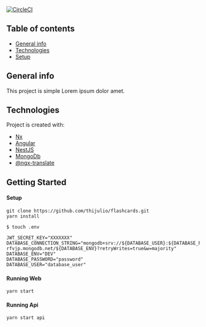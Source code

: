 [![CircleCI](https://circleci.com/gh/thijulio/flashcards.svg?style=shield&circle-token=795bf71f1f42f46eabf81834596a67eaaaea322b)](https://app.circleci.com/pipelines/github/thijulio)

## Table of contents
* [General info](#general-info)
* [Technologies](#technologies)
* [Setup](#setup)



## General info
This project is simple Lorem ipsum dolor amet.
	
## Technologies
Project is created with:
* [Nx](https://nrwl.io/nx)
* [Angular](https://angular.io/)
* [NestJS](https://docs.nestjs.com/)
* [MongoDb](https://docs.mongodb.com/)
* [@ngx-translate](https://github.com/ngx-translate/core)



## Getting Started

#### Setup
```
git clone https://github.com/thijulio/flashcards.git
yarn install

$ touch .env

JWT_SECRET_KEY="XXXXXXX"
DATABASE_CONNECTION_STRING="mongodb+srv://${DATABASE_USER}:${DATABASE_PASSWORD}@cluster0-rfvjp.mongodb.net/${DATABASE_ENV}?retryWrites=true&w=majority"
DATABASE_ENV="DEV"
DATABASE_PASSWORD="password"
DATABASE_USER="database_user"

```

#### Running Web
```
yarn start
```

#### Running Api
```
yarn start api
```
